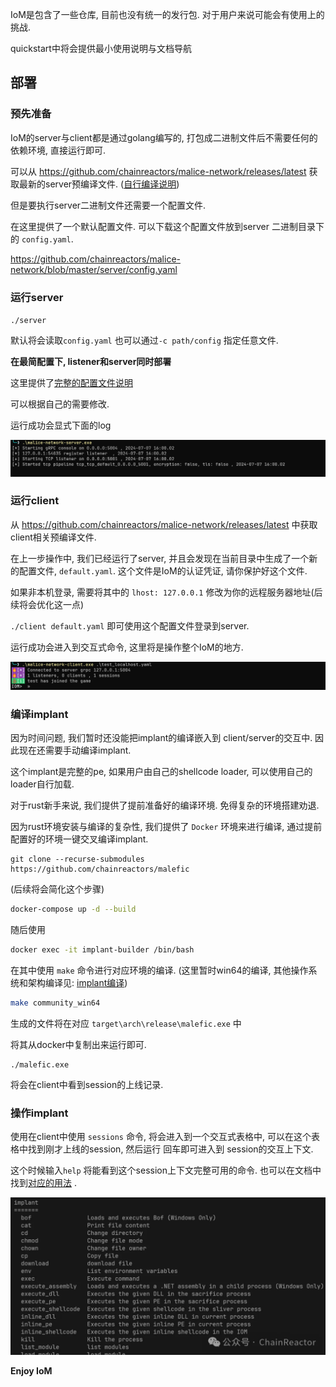 IoM是包含了一些仓库, 目前也没有统一的发行包. 对于用户来说可能会有使用上的挑战. 

quickstart中将会提供最小使用说明与文档导航
## 部署

### 预先准备


IoM的server与client都是通过golang编写的, 打包成二进制文件后不需要任何的依赖环境, 直接运行即可. 

可以从 https://github.com/chainreactors/malice-network/releases/latest 获取最新的server预编译文件.  ([自行编译说明](IoM/deploy/#_6))

但是要执行server二进制文件还需要一个配置文件. 

在这里提供了一个默认配置文件. 可以下载这个配置文件放到server 二进制目录下的 `config.yaml`.

https://github.com/chainreactors/malice-network/blob/master/server/config.yaml

### 运行server

`./server` 

默认将会读取`config.yaml` 也可以通过`-c path/config` 指定任意文件.

**在最简配置下, listener和server同时部署**

这里提供了[完整的配置文件说明]( https://chainreactors.github.io/wiki/IoM/deploy/#server-config)

可以根据自己的需要修改. 

运行成功会显式下面的log

![](assets/VNBYbUKdsokMfexhogfcKSLUnAh.png)

### 运行client

从 https://github.com/chainreactors/malice-network/releases/latest 中获取client相关预编译文件.

在上一步操作中, 我们已经运行了server, 并且会发现在当前目录中生成了一个新的配置文件, `default.yaml`. 这个文件是IoM的认证凭证, 请你保护好这个文件. 

如果非本机登录, 需要将其中的 `lhost: 127.0.0.1` 修改为你的远程服务器地址(后续将会优化这一点)

`./client default.yaml` 即可使用这个配置文件登录到server.

运行成功会进入到交互式命令, 这里将是操作整个IoM的地方. 

![](assets/NI55beE9Bo6ad5xtT3lcMuvunAd.png)

### 编译implant

因为时间问题, 我们暂时还没能把implant的编译嵌入到 client/server的交互中. 因此现在还需要手动编译implant.

这个implant是完整的pe, 如果用户由自己的shellcode loader, 可以使用自己的loader自行加载.

对于rust新手来说, 我们提供了提前准备好的编译环境. 免得复杂的环境搭建劝退.

因为rust环境安装与编译的复杂性, 我们提供了 `Docker` 环境来进行编译, 通过提前配置好的环境一键交叉编译implant.

```
git clone --recurse-submodules https://github.com/chainreactors/malefic
```

(后续将会简化这个步骤)

```bash
docker-compose up -d --build
```
随后使用
```bash
docker exec -it implant-builder /bin/bash
```
在其中使用 `make` 命令进行对应环境的编译. (这里暂时win64的编译, 其他操作系统和架构编译见: [implant编译](IoM/implant/#docker-build))
```bash
make community_win64
```

生成的文件将在对应 `target\arch\release\malefic.exe` 中

将其从docker中复制出来运行即可. 

```
./malefic.exe
```

将会在client中看到session的上线记录. 

### 操作implant

使用在client中使用 `sessions` 命令, 将会进入到一个交互式表格中, 可以在这个表格中找到刚才上线的session, 然后运行 回车即可进入到 session的交互上下文.

这个时候输入`help` 将能看到这个session上下文完整可用的命令.  也可以在文档中找到[对应的用法](IoM/help#implant) . 

![](assets/Pasted%20image%2020240819003338.png)

**Enjoy IoM**








